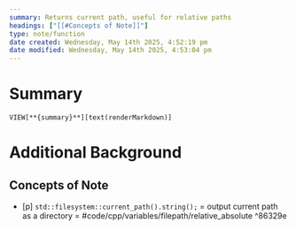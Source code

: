 ```yaml
---
summary: Returns current path, useful for relative paths
headings: ["[[#Concepts of Note]]"]
type: note/function
date created: Wednesday, May 14th 2025, 4:52:19 pm
date modified: Wednesday, May 14th 2025, 4:53:04 pm
---
```

# Summary
`VIEW[**{summary}**][text(renderMarkdown)]`

# Additional Background
## Concepts of Note
- [p] `std::filesystem::current_path().string();` = output current path as a directory = #code/cpp/variables/filepath/relative_absolute   ^86329e
<!--ID: 1751434091601-->
